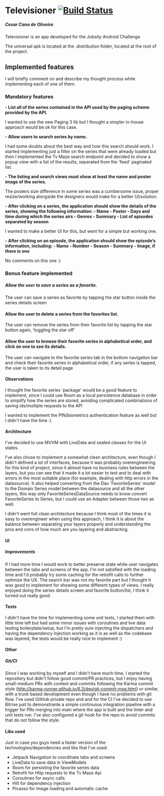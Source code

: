 # Televisioner [![Build Status](https://app.bitrise.io/app/270b50a3d955219b/status.svg?token=Yi6MwS4ILWHdmtKpMn6ACQ&branch=main)](https://app.bitrise.io/app/270b50a3d955219b)
##### Cesar Cano de Oliveira

Televisioner is an app developed for the Jobsity Android Challenge

The universal apk is located at the .distribution folder, located at the root of the project.

## Implemented features
I will briefly comment on and describe my thought process while implementing each of one of them.
### Mandatory features
**- List all of the series contained in the API used by the paging scheme provided by the
API.**

I wanted to use the new Paging 3 lib but I thought a simpler in-house approach would be ok for this case.

**- Allow users to search series by name.**

I had some doubts about the best way and how this search should work. I started implementing just a filter on the series that were already loaded but then I implemented the Tv Maze search endpoint and decided to show a popup view with a list of the results, separated from the 'feed' paginated list.

**- The listing and search views must show at least the name and poster image of the
series.**

The posters size difference in some series was a cumbersome issue, proper resize/working alongside the designers would make for a better UI/solution.

**- After clicking on a series, the application should show the details of the series, showing
the following information:
    - Name
    - Poster
    - Days and time during which the series airs
    - Genres
    - Summary
    - List of episodes separated by season**
    
I wanted to make a better UI for this, but went for a simple but working one.

**- After clicking on an episode, the application should show the episode’s information, including:
    - Name
    - Number
    - Season
    - Summary
    - Image, if there is one**
    
   
No comments on this one :)

### Bonus feature implemented

##### Allow the user to save a series as a favorite.
The user can save a series as favorite by tapping the star button inside the series details screen
#### Allow the user to delete a series from the favorites list.
The user can remove the series from their favorite list by tapping the star button again, 'toggling the star off'
#### Allow the user to browse their favorite series in alphabetical order, and click on one to see its details.
The user can navigate to the favorite series tab in the bottom navigation bar and check their favorite series in alphabetical order, if any series is tapped, the user is taken to its detail page

#### Observations
I thought the favorite series 'package' would be a good feature to implement, since I could use Room as a local persistence database in order to simplify how the series are stored, avoiding complicated combinations of saving ids/multiple requests to the API

I wanted to implement the PIN/biometrics authentication feature as well but I didn't have the time :(

#### Architecture

I've decided to use MVVM with LiveData and sealed classes for the UI states.

I've also chose to implement a somewhat clean architecture, even though I didn't defined a lot of interfaces, because it was probably overengineering for this kind of project, since it almost have no business rules between the layers, but you can see that it made it a lot easier to test and to deal with errors in the most suitable place (for example, dealing with http errors in the datasource). It also helped converting from the Dao 'FavoriteSeries' model to the Domain Series model between the datasource and all the other layers, this way only FavoriteSeriesDataSource needs to know convert FavoriteSeries to Series, but I could use an Adapter between those two as well.

I didn't went full clean architecture because I think most of the times it is easy to overengineer when using this approach, I think it is about the balance between separating your layers properly and understanding the pros and cons of how much are you layering and abstracting.

#### UI
##### Improvements
If I had more time I would work to better preserve state while user navigates between the tabs and screens of the app. I'm not satisfied with the loading time and I'd probably try some caching for the retrofit calls to further optimize the UX. The search bar was not my favorite part but I thought it was good to implement for showing some different types of views. I really enjoyed doing the series details screen and favorite button/list, I think it turned out really good.

#### Tests
I didn't have the time for implementing some unit tests, I started them with little time left but had some minor issues with coroutines and live data testing boilerplate/setup, but I'm pretty sure injecting the dispatchers and having the dependency injection working as it is as well as the codebase was layered, the tests would be really nice to implement :)

#### Other

##### Git/CI
Since I was working by myself and I didn't have much time, I started the repository but didn't follow good commit/PR practices, but I enjoy having small-medium PRs with context and commits following the Karma commit style (http://karma-runner.github.io/6.3/dev/git-commit-msg.html) or similar, with a trunk based development even though I have no problems with git flow. I've used GitHub private repo and and for the CI I've decided to use Bitrise just to demonstrante a simple continuous integration pipeline with a trigger for PRs merging into main where the app is built and the linter and unit tests run. I've also configured a git hook for the repo to avoid commits that do not follow the style.

#### Libs used
Just in case you guys need a faster version of the technologies/dependencies and libs that I've used:
- Jetpack Navigation to coordinate tabs and screens
- LiveData to save data in ViewModels
- Room for persisting the favorite series data
- Retrofit for Http requests to the Tv Maze Api
- Coroutines for async calls
- Hilt for dependency injection
- Picasso for image loading and automatic cache

